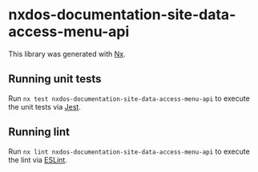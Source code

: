 # nxdos-documentation-site-data-access-menu-api

This library was generated with [Nx](https://nx.dev).

## Running unit tests

Run `nx test nxdos-documentation-site-data-access-menu-api` to execute the unit tests via [Jest](https://jestjs.io).

## Running lint

Run `nx lint nxdos-documentation-site-data-access-menu-api` to execute the lint via [ESLint](https://eslint.org/).

